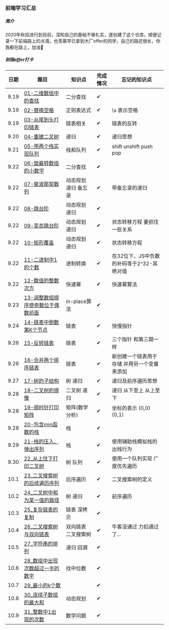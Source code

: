 ### 前端学习汇总
##### 简介
2020年秋招进行到目前，深知自己的基础不够扎实，遂创建了这个仓库，顺便记录一下前端路上的点滴，也羡慕早已拿到大厂offer的同学，自己的路还很长，你我都在路上，加油💪

##### 剑指offer打卡
| 日期 | 题目 | 知识点 | 完成情况 | 忘记的知识点 |
| ---- | ---- | ---- | ---- | ---- |
| 9.19 | [01-二维数组中的查找](./面试相关/每日亿道力扣题/01-二维数组中的查找.js) | 二分查找 | ✔ | |
| 9.19 | [02-替换空格](./面试相关/每日亿道力扣题/02-替换空格.js) | 正则表达式 | ✔ | \s 表示空格 |
| 9.19 | [03-从尾到头打印链表](./面试相关/每日亿道力扣题/03-从尾到头打印链表.js) | 链表相关 | ✔ | 链表的反转 |
| 9.20 | [04-重建二叉树](./面试相关/每日亿道力扣题/04-重建二叉树.js) | 递归 | ✔ | 递归思想 |
| 9.21 | [05-用两个栈实现队列](./面试相关/每日亿道力扣题/05-用两个栈实现队列.js) | 栈和队列 | ✔ | shift unshift push pop |
| 9.22 | [06-旋最转数组的小数字](./面试相关/每日亿道力扣题/06-旋最转数组的小数字.js) | 二分查找 | ✔ | |
| 9.22 | [07-斐波那契数列](./面试相关/每日亿道力扣题/07-斐波那契数列.js) | 动态规划 递归 备忘录 | ✔ | 带备忘录的递归 |
| 9.22 | [08-跳台阶](./面试相关/每日亿道力扣题/08-跳台阶.js) | 动态规划 递归 | ✔ | |
| 9.22 | [09-变态跳台阶](./面试相关/每日亿道力扣题/09-变态跳台阶.js) | 动态规划 递归 | ✔ | 状态转移方程 要抓住一些关系 |
| 9.22 | [10-矩形覆盖](./面试相关/每日亿道力扣题/10-矩形覆盖.js) | 动态规划 递归 | ✔ | 状态转移方程 |
| 9.22 | [11-二进制中1的个数](./面试相关/每日亿道力扣题/11-二进制中1的个数.js) | 进制转换 | ✔ | 在32位下，JS中负数的补码等于2^32-其绝对值 |
| 9.22 | [12-数值的整数次方](./面试相关/每日亿道力扣题/12-数值的整数次方.js) | 快速幂 | ✔ | 快速幂算法 |
| 9.23 | [13-调整数组顺序使奇数位于偶数前面](./面试相关/每日亿道力扣题/13-调整数组顺序使奇数位于偶数前面.js) | in-place算法 | ✔ |  |
| 9.24 | [14-链表中倒数第K个节点](./面试相关/每日亿道力扣题/14-链表中倒数第K个节点.js) | 链表 | ✔ | 快慢指针 |
| 9.26 | [15-反转链表](./面试相关/每日亿道力扣题/15-反转链表.js) | 链表 | ✔ | 三个指针 和第三题一样 |
| 9.26 | [16-合并两个排序链表](./面试相关/每日亿道力扣题/16-合并两个排序的链表.js) | 链表 | ✔ | 新创建一个链表用于存储 并用另一个变量来添加 |
| 9.27 | [17-树的子结构](./面试相关/每日亿道力扣题/17-树的子结构.js) | 树 递归 | ✔ | 递归及前序遍历思想 |
| 9.28 | [18-二叉树的镜像](./面试相关/每日亿道力扣题/18.二叉树的镜像.js) | 二叉树 递归 | ✔ | 递归 从下至上 从上至下 |
| 9.28 | [19-顺时针打印矩阵](./面试相关/每日亿道力扣题/19-顺时针打印矩阵.js) | 矩阵(数学分析) | ✔ | 坐标的表示 (0,0)(0,1) |
| 9.28 | [20-包含min函数的栈](./面试相关/每日亿道力扣题/20-包含min函数的栈.js) | 栈 | ✔ | |
| 9.29 | [21-栈的压入、弹出序列](./面试相关/每日亿道力扣题/21-栈的压入、弹出序列.js) | 栈 | ✔ | 使用辅助栈模拟栈的出栈行为 |
| 9.30 | [22_从上往下打印二叉树](./面试相关/每日亿道力扣题/22-从上往下打印二叉树.js) | 树 队列 | ✔ | 使用一个队列实现 广度优先遍历 |
| 10.1 | [23_二叉搜索树的后续遍历序列](./面试相关/每日亿道力扣题/23-二叉搜索树的后序遍历序列.js) | 后序遍历 | ✔ | 二叉搜索树的定义 |
| 10.2 | [24_二叉树中和为某一值的路径](./面试相关/每日亿道力扣题/24-二叉树中和为某一值的路径.js) | 树 递归 | ✔ | 前序遍历 |
| 10.3 | [25_复杂链表的复制](./面试相关/每日亿道力扣题/25-复杂链表的复制.js) | 链表 深拷贝 | ✔ | |
| 10.4 | [26_二叉搜索树与双向链表](./面试相关/每日亿道力扣题/26-二叉搜索树与双向链表.js) | 双向链表 二叉搜索树 | ✔ | 牛客没通过 力扣通过了... |
| 10.5 | [27_字符串的排列](./面试相关/每日亿道力扣题/27-字符串的排列.js) | 递归 回溯 | ✔ | |
| 10.6 | [28_数组中出现次数超过一半的数字](./面试相关/每日亿道力扣题/28-数组中出现次数超过一半的数字.js) | 找中位数 | ✔ | |
| 10.7 | [29_最小的k个数](./面试相关/每日亿道力扣题/29-最小的k个数) | | ✔ | |
| 10.8 | [30_连续子数组的最大和](./面试相关/每日亿道力扣题/30-连续子数组的最大和.js) | 动态规划 | ✔ | |
| 10.9 | [31_整数中1出现的次数](./面试相关/每日亿道力扣题/31-整数中1出现的次数.js) | 数学问题 | ✔ | |